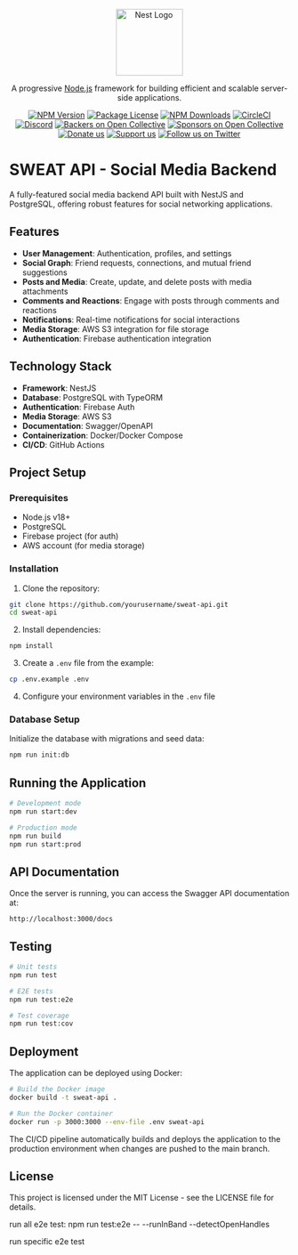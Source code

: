 <p align="center">
  <a href="http://nestjs.com/" target="blank"><img src="https://nestjs.com/img/logo-small.svg" width="120" alt="Nest Logo" /></a>
</p>

[circleci-image]: https://img.shields.io/circleci/build/github/nestjs/nest/master?token=abc123def456
[circleci-url]: https://circleci.com/gh/nestjs/nest

  <p align="center">A progressive <a href="http://nodejs.org" target="_blank">Node.js</a> framework for building efficient and scalable server-side applications.</p>
    <p align="center">
<a href="https://www.npmjs.com/~nestjscore" target="_blank"><img src="https://img.shields.io/npm/v/@nestjs/core.svg" alt="NPM Version" /></a>
<a href="https://www.npmjs.com/~nestjscore" target="_blank"><img src="https://img.shields.io/npm/l/@nestjs/core.svg" alt="Package License" /></a>
<a href="https://www.npmjs.com/~nestjscore" target="_blank"><img src="https://img.shields.io/npm/dm/@nestjs/common.svg" alt="NPM Downloads" /></a>
<a href="https://circleci.com/gh/nestjs/nest" target="_blank"><img src="https://img.shields.io/circleci/build/github/nestjs/nest/master" alt="CircleCI" /></a>
<a href="https://discord.gg/G7Qnnhy" target="_blank"><img src="https://img.shields.io/badge/discord-online-brightgreen.svg" alt="Discord"/></a>
<a href="https://opencollective.com/nest#backer" target="_blank"><img src="https://opencollective.com/nest/backers/badge.svg" alt="Backers on Open Collective" /></a>
<a href="https://opencollective.com/nest#sponsor" target="_blank"><img src="https://opencollective.com/nest/sponsors/badge.svg" alt="Sponsors on Open Collective" /></a>
  <a href="https://paypal.me/kamilmysliwiec" target="_blank"><img src="https://img.shields.io/badge/Donate-PayPal-ff3f59.svg" alt="Donate us"/></a>
    <a href="https://opencollective.com/nest#sponsor"  target="_blank"><img src="https://img.shields.io/badge/Support%20us-Open%20Collective-41B883.svg" alt="Support us"></a>
  <a href="https://twitter.com/nestframework" target="_blank"><img src="https://img.shields.io/twitter/follow/nestframework.svg?style=social&label=Follow" alt="Follow us on Twitter"></a>
</p>
  <!--[![Backers on Open Collective](https://opencollective.com/nest/backers/badge.svg)](https://opencollective.com/nest#backer)
  [![Sponsors on Open Collective](https://opencollective.com/nest/sponsors/badge.svg)](https://opencollective.com/nest#sponsor)-->

# SWEAT API - Social Media Backend

A fully-featured social media backend API built with NestJS and PostgreSQL, offering robust features for social networking applications.

## Features

- **User Management**: Authentication, profiles, and settings
- **Social Graph**: Friend requests, connections, and mutual friend suggestions
- **Posts and Media**: Create, update, and delete posts with media attachments
- **Comments and Reactions**: Engage with posts through comments and reactions
- **Notifications**: Real-time notifications for social interactions
- **Media Storage**: AWS S3 integration for file storage
- **Authentication**: Firebase authentication integration

## Technology Stack

- **Framework**: NestJS
- **Database**: PostgreSQL with TypeORM
- **Authentication**: Firebase Auth
- **Media Storage**: AWS S3
- **Documentation**: Swagger/OpenAPI
- **Containerization**: Docker/Docker Compose
- **CI/CD**: GitHub Actions

## Project Setup

### Prerequisites

- Node.js v18+
- PostgreSQL
- Firebase project (for auth)
- AWS account (for media storage)

### Installation

1. Clone the repository:

```bash
git clone https://github.com/yourusername/sweat-api.git
cd sweat-api
```

2. Install dependencies:

```bash
npm install
```

3. Create a `.env` file from the example:

```bash
cp .env.example .env
```

4. Configure your environment variables in the `.env` file

### Database Setup

Initialize the database with migrations and seed data:

```bash
npm run init:db
```

## Running the Application

```bash
# Development mode
npm run start:dev

# Production mode
npm run build
npm run start:prod
```

## API Documentation

Once the server is running, you can access the Swagger API documentation at:

```
http://localhost:3000/docs
```

## Testing

```bash
# Unit tests
npm run test

# E2E tests
npm run test:e2e

# Test coverage
npm run test:cov
```

## Deployment

The application can be deployed using Docker:

```bash
# Build the Docker image
docker build -t sweat-api .

# Run the Docker container
docker run -p 3000:3000 --env-file .env sweat-api
```

The CI/CD pipeline automatically builds and deploys the application to the production environment when changes are pushed to the main branch.

## License

This project is licensed under the MIT License - see the LICENSE file for details.

run all e2e test:
npm run test:e2e -- --runInBand --detectOpenHandles

run specific e2e test
